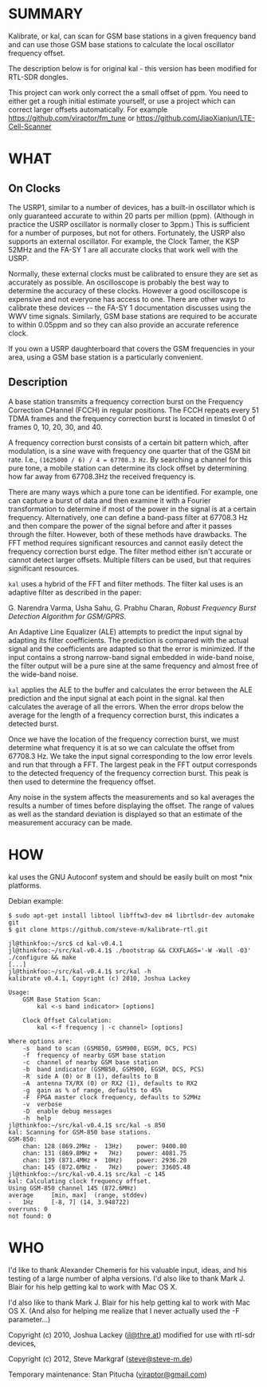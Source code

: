 SUMMARY
=======

Kalibrate, or kal, can scan for GSM base stations in a given frequency band and can use those GSM base stations to calculate the local oscillator frequency offset.

The description below is for original kal - this version has been modified for RTL-SDR dongles.

This project can work only correct the a small offset of ppm. You need to either
get a rough initial estimate yourself, or use a project which can correct larger
offsets automatically. For example https://github.com/viraptor/fm_tune or
https://github.com/JiaoXianjun/LTE-Cell-Scanner

WHAT
====

On Clocks
---------

The USRP1, similar to a number of devices, has a built-in oscillator which is only guaranteed accurate to within 20 parts per million (ppm). (Although in practice the USRP oscillator is normally closer to 3ppm.) This is sufficient for a number of purposes, but not for others. Fortunately, the USRP also supports an external oscillator. For example, the Clock Tamer, the KSP 52MHz and the FA-SY 1 are all accurate clocks that work well with the USRP.

Normally, these external clocks must be calibrated to ensure they are set as accurately as possible. An oscilloscope is probably the best way to determine the accuracy of these clocks. However a good oscilloscope is expensive and not everyone has access to one. There are other ways to calibrate these devices -- the FA-SY 1 documentation discusses using the WWV time signals. Similarly, GSM base stations are required to be accurate to within 0.05ppm and so they can also provide an accurate reference clock.

If you own a USRP daughterboard that covers the GSM frequencies in your area, using a GSM base station is a particularly convenient.

Description
-----------

A base station transmits a frequency correction burst on the Frequency Correction CHannel (FCCH) in regular positions. The FCCH repeats every 51 TDMA frames and the frequency correction burst is located in timeslot 0 of frames 0, 10, 20, 30, and 40.

A frequency correction burst consists of a certain bit pattern which, after modulation, is a sine wave with frequency one quarter that of the GSM bit rate.  I.e., `(1625000 / 6) / 4 = 67708.3 Hz`. By searching a channel for this pure tone, a mobile station can determine its clock offset by determining how far away from 67708.3Hz the received frequency is.

There are many ways which a pure tone can be identified. For example, one can capture a burst of data and then examine it with a Fourier transformation to determine if most of the power in the signal is at a certain frequency. Alternatively, one can define a band-pass filter at 67708.3 Hz and then compare the power of the signal before and after it passes through the filter. However, both of these methods have drawbacks. The FFT method requires significant resources and cannot easily detect the frequency correction burst edge. The filter method either isn't accurate or cannot detect larger offsets. Multiple filters can be used, but that requires significant resources.

`kal` uses a hybrid of the FFT and filter methods. The filter kal uses is an adaptive filter as described in the paper:

G. Narendra Varma, Usha Sahu, G. Prabhu Charan, *Robust Frequency Burst Detection Algorithm for GSM/GPRS*.

An Adaptive Line Equalizer (ALE) attempts to predict the input signal by adapting its filter coefficients. The prediction is compared with the actual signal and the coefficients are adapted so that the error is minimized. If the input contains a strong narrow-band signal embedded in wide-band noise, the filter output will be a pure sine at the same frequency and almost free of the wide-band noise.

`kal` applies the ALE to the buffer and calculates the error between the ALE prediction and the input signal at each point in the signal. kal then calculates the average of all the errors. When the error drops below the average for the length of a frequency correction burst, this indicates a detected burst.

Once we have the location of the frequency correction burst, we must determine what frequency it is at so we can calculate the offset from 67708.3 Hz. We take the input signal corresponding to the low error levels and run that through a FFT. The largest peak in the FFT output corresponds to the detected frequency of the frequency correction burst. This peak is then used to determine the frequency offset.

Any noise in the system affects the measurements and so kal averages the results a number of times before displaying the offset. The range of values as well as the standard deviation is displayed so that an estimate of the measurement accuracy can be made.

HOW
===

kal uses the GNU Autoconf system and should be easily built on most \*nix platforms.

Debian example:
```
$ sudo apt-get install libtool libfftw3-dev m4 librtlsdr-dev automake git
$ git clone https://github.com/steve-m/kalibrate-rtl.git
```

```
jl@thinkfoo:~/src$ cd kal-v0.4.1
jl@thinkfoo:~/src/kal-v0.4.1$ ./bootstrap && CXXFLAGS='-W -Wall -O3' ./configure && make
[...]
jl@thinkfoo:~/src/kal-v0.4.1$ src/kal -h
kalibrate v0.4.1, Copyright (c) 2010, Joshua Lackey

Usage:
	GSM Base Station Scan:
		kal <-s band indicator> [options]

	Clock Offset Calculation:
		kal <-f frequency | -c channel> [options]

Where options are:
	-s	band to scan (GSM850, GSM900, EGSM, DCS, PCS)
	-f	frequency of nearby GSM base station
	-c	channel of nearby GSM base station
	-b	band indicator (GSM850, GSM900, EGSM, DCS, PCS)
	-R	side A (0) or B (1), defaults to B
	-A	antenna TX/RX (0) or RX2 (1), defaults to RX2
	-g	gain as % of range, defaults to 45%
	-F	FPGA master clock frequency, defaults to 52MHz
	-v	verbose
	-D	enable debug messages
	-h	help
jl@thinkfoo:~/src/kal-v0.4.1$ src/kal -s 850
kal: Scanning for GSM-850 base stations.
GSM-850:
	chan: 128 (869.2MHz -  13Hz)	power: 9400.80
	chan: 131 (869.8MHz +   7Hz)	power: 4081.75
	chan: 139 (871.4MHz +  10Hz)	power: 2936.20
	chan: 145 (872.6MHz -   7Hz)	power: 33605.48
jl@thinkfoo:~/src/kal-v0.4.1$ src/kal -c 145
kal: Calculating clock frequency offset.
Using GSM-850 channel 145 (872.6MHz)
average		[min, max]	(range, stddev)
-   1Hz		[-8, 7]	(14, 3.948722)
overruns: 0
not found: 0
```

WHO
===

I'd like to thank Alexander Chemeris for his valuable input, ideas, and his testing of a large number of alpha versions. I'd also like to thank Mark J. Blair for his help getting kal to work with Mac OS X.

I'd also like to thank Mark J. Blair for his help getting kal to work with Mac OS X. (And also for helping me realize that I never actually used the -F parameter...)

Copyright (c) 2010, Joshua Lackey (jl@thre.at) modified for use with rtl-sdr devices,

Copyright (c) 2012, Steve Markgraf (steve@steve-m.de)

Temporary maintenance: Stan Pitucha (viraptor@gmail.com)


